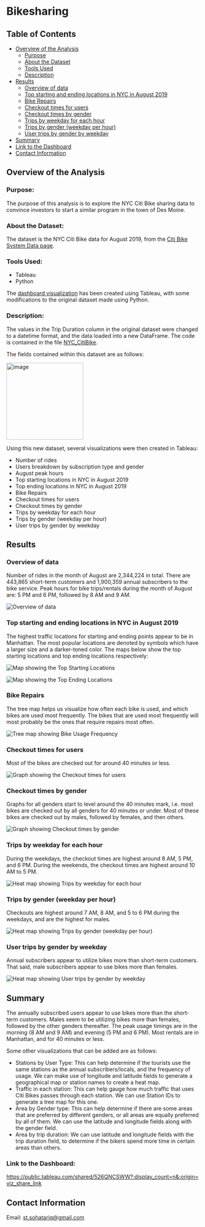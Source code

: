 # Bikesharing
## Table of Contents
- [Overview of the Analysis](#overview-of-the-analysis)
    - [Purpose](#purpose)
    - [About the Dataset](#about-the-dataset)
    - [Tools Used](#tools-used)
    - [Description](#description)
- [Results](#results)
    - [Overview of data](#Overview-of-data)
    - [Top starting and ending locations in NYC in August 2019](#Top-starting-and-ending-locations-in-NYC-in-August-2019)
    - [Bike Repairs](#Bike-Repairs)
    - [Checkout times for users](#Checkout-times-for-users)
    - [Checkout times by gender](#Checkout-times-by-gender)
    - [Trips by weekday for each hour](#Trips-by-weekday-for-each-hour)
    - [Trips by gender (weekday per hour)](#Trips-by-gender-(weekday-per-hour))
    - [User trips by gender by weekday](#User-trips-by-gender-by-weekday)
- [Summary](#summary)
- [Link to the Dashboard](#Link-to-the-Dashboard)
- [Contact Information](#contact-information)

## Overview of the Analysis
### Purpose:
The purpose of this analysis is to explore the NYC Citi Bike sharing data to convince investors to start a similar program in the town of Des Moine.

### About the Dataset:
The dataset is the NYC Citi Bike data for August 2019, from the [Citi Bike System Data page](https://ride.citibikenyc.com/system-data).

### Tools Used:
- Tableau
- Python

The [dashboard visualization](https://public.tableau.com/app/profile/sturr/viz/Book_bikesharing/NYCStory) has been created using Tableau, with some modifications to the original dataset made using Python.

### Description:
The values in the Trip Duration column in the original dataset were changed to a datetime format, and the data loaded into a new DataFrame. The code is contained in the file [NYC_CitiBike](https://github.com/SohaT7/Bikesharing/blob/main/NYC_CitiBike.ipynb).

The fields contained within this dataset are as follows:

<img width="200" alt="image" src="https://github.com/SohaT7/Bikesharing/blob/main/Images/Datafields.png"> 

Using this new dataset, several visualizations were then created in Tableau:
- Number of rides
- Users breakdown by subscription type and gender
- August peak hours
- Top starting locations in NYC in August 2019
- Top ending locations in NYC in August 2019
- Bike Repairs
- Checkout times for users
- Checkout times by gender
- Trips by weekday for each hour
- Trips by gender (weekday per hour)
- User trips by gender by weekday

## Results
### Overview of data
Number of rides in the month of August are 2,344,224 in total. There are 443,865 short-term customers and 1,900,359 annual subscribers to the bike service. Peak hours for bike trips/rentals during the month of August are: 5 PM and 6 PM, followed by 8 AM and 9 AM.

![Overview of data](https://github.com/SohaT7/Bikesharing/blob/main/Images/Overview.png)

### Top starting and ending locations in NYC in August 2019
The highest traffic locations for starting and ending points appear to be in Manhattan. The most popular locations are denoted by symbols which have a larger size and a darker-toned color. The maps below show the top starting locations and top ending locations respectively:

![Map showing the Top Starting Locations](https://github.com/SohaT7/Bikesharing/blob/main/Images/TopStartingLocations.png)

![Map showing the Top Ending Locations](https://github.com/SohaT7/Bikesharing/blob/main/Images/TopEndingLocations.png)

### Bike Repairs
The tree map helps us visualize how often each bike is used, and which bikes are used most frequently. The bikes that are used most frequently will most probably be the ones that require repairs most often.

![Tree map showing Bike Usage Frequency](https://github.com/SohaT7/Bikesharing/blob/main/Images/BikeRepairs.png)

### Checkout times for users
Most of the bikes are checked out for around 40 minutes or less.

![Graph showing the Checkout times for users](https://github.com/SohaT7/Bikesharing/blob/main/Images/CheckoutTimesForUsers.png)

### Checkout times by gender
Graphs for all genders start to level around the 40 minutes mark, i.e. most bikes are checked out by all genders for 40 minutes or under. Most of these bikes are checked out by males, followed by females, and then others. 

![Graph showing Checkout times by gender](https://github.com/SohaT7/Bikesharing/blob/main/Images/CheckoutTimesByGender.png)

### Trips by weekday for each hour
During the weekdays, the checkout times are highest around 8 AM, 5 PM, and 6 PM. During the weekends, the checkout times are highest around 10 AM to 5 PM.

![Heat map showing Trips by weekday for each hour](https://github.com/SohaT7/Bikesharing/blob/main/Images/TripsByWeekday.png)

### Trips by gender (weekday per hour)
Checkouts are highest around 7 AM, 8 AM, and 5 to 6 PM during the weekdays, and are the highest for males.

![Heat map showing Trips by gender (weekday per hour)](https://github.com/SohaT7/Bikesharing/blob/main/Images/TripsByGender.png)

### User trips by gender by weekday
Annual subscribers appear to utilize bikes more than short-term customers. That said, male subscribers appear to use bikes more than females.

![Heat map showing User trips by gender by weekday](https://github.com/SohaT7/Bikesharing/blob/main/Images/UserTrips.png)

## Summary
The annually subscribed users appear to use bikes more than the short-term customers. Males seem to be utilizing bikes more than females, followed by the other genders thereafter. The peak usage timings are in the morning (8 AM and 9 AM) and evening (5 PM and 6 PM). Most rentals are in Manhattan, and for 40 minutes or less. 

Some other visualizations that can be added are as follows:
- Stations by User Type: This can help determine if the tourists use the same stations as the annual subscribers/locals, and the frequency of usage. We can make use of longitude and latitude fields to generate a geographical map or station names to create a heat map.
- Traffic in each station: This can help gauge how much traffic that uses Citi Bikes passes through each station. We can use Station IDs to generate a tree map for this one. 
- Area by Gender type: This can help determine if there are some areas that are preferred by different genders, or all areas are equally preferred by all of them. We can use the latitude and longitude fields along with the gender field. 
- Area by trip duration: We can use latitude and longitude fields with the trip duration field, to determine if the bikers spend more time in certain areas than others. 

### Link to the Dashboard:
https://public.tableau.com/shared/526QNCSWW?:display_count=n&:origin=viz_share_link

## Contact Information
Email: st.sohatariq@gmail.com
